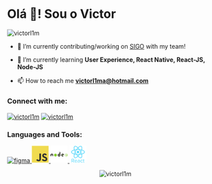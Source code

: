 <h1 align="left">Olá 👋! Sou o Victor</h1>

<p align="left"> <img src="https://komarev.com/ghpvc/?username=victorl1m&label=Profile%20views&color=0e75b6&style=flat" alt="victorl1m" /> </p>

- 🔭 I’m currently contributing/working on [SIGO](https://github.com/victorl1m/SIGO) with my team!

- 🌱 I’m currently learning **User Experience, React Native, React-JS, Node-JS**

- 📫 How to reach me **victorl1ma@hotmail.com**

<h3 align="left">Connect with me:</h3>
<p align="left">
<a href="https://twitter.com/trackedby1" target="blank"><img align="center" src="https://raw.githubusercontent.com/rahuldkjain/github-profile-readme-generator/master/src/images/icons/Social/twitter.svg" alt="victorl1m" height="30" width="40" /></a>
<a href="https://linkedin.com/in/victorl1m" target="blank"><img align="center" src="https://raw.githubusercontent.com/rahuldkjain/github-profile-readme-generator/master/src/images/icons/Social/linked-in-alt.svg" alt="victorl1m" height="30" width="40" /></a>
</p>

<h3 align="left">Languages and Tools:</h3>
<p align="left"> <a href="https://www.figma.com/" target="_blank" rel="noreferrer"> <img src="https://www.vectorlogo.zone/logos/figma/figma-icon.svg" alt="figma" width="40" height="40"/> </a> <a href="https://developer.mozilla.org/en-US/docs/Web/JavaScript" target="_blank" rel="noreferrer"> <img src="https://raw.githubusercontent.com/devicons/devicon/master/icons/javascript/javascript-original.svg" alt="javascript" width="40" height="40"/> </a> <a href="https://nodejs.org" target="_blank" rel="noreferrer"> <img src="https://raw.githubusercontent.com/devicons/devicon/master/icons/nodejs/nodejs-original-wordmark.svg" alt="nodejs" width="40" height="40"/> </a> <a href="https://reactjs.org/" target="_blank" rel="noreferrer"> <img src="https://raw.githubusercontent.com/devicons/devicon/master/icons/react/react-original-wordmark.svg" alt="react" width="40" height="40"/> </a> </p>

<p align="center"><img src="https://github-readme-streak-stats.herokuapp.com/?user=victorl1m&" alt="victorl1m" /></p>
